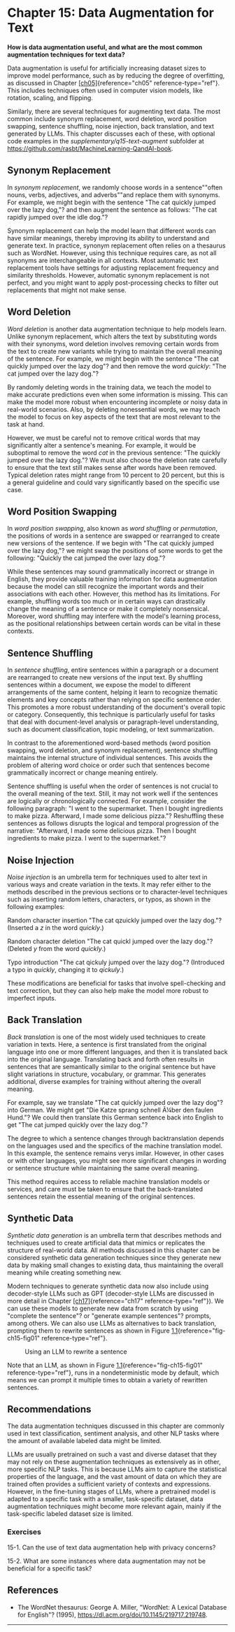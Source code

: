 







# Chapter 15: Data Augmentation for Text
[](#chapter-15-data-augmentation-for-text)



**How is data augmentation useful, and what are the most common
augmentation techniques for text data?**

Data augmentation is useful for artificially increasing dataset sizes to
improve model performance, such as by reducing the degree of
overfitting, as discussed in
Chapter [\[ch05\]](../ch05){reference="ch05" reference-type="ref"}.
This includes techniques often used in computer vision models, like
rotation, scaling, and flipping.

Similarly, there are several techniques for augmenting text data. The
most common include synonym replacement, word deletion, word position
swapping, sentence shuffling, noise injection, back translation, and
text generated by LLMs. This chapter discusses each of these, with
optional code examples in the *supplementary/q15-text-augment* subfolder
at <https://github.com/rasbt/MachineLearning-QandAI-book>.

## Synonym Replacement
[](#synonym-replacement)

In *synonym replacement*, we randomly choose words in a sentence""often
nouns, verbs, adjectives, and adverbs""and replace them with synonyms.
For example, we might begin with the sentence "The cat quickly jumped
over the lazy dog,"? and then augment the sentence as follows: "The
cat rapidly jumped over the idle dog."?

Synonym replacement can help the model learn that different words can
have similar meanings, thereby improving its ability to understand and
generate text. In practice, synonym replacement often relies on a
thesaurus such as WordNet. However, using this technique requires care,
as not all synonyms are interchangeable in all contexts. Most automatic
text replacement tools have settings for adjusting replacement frequency
and similarity thresholds. However, automatic synonym replacement is not
perfect, and you might want to apply post-processing checks to filter
out replacements that might not make sense.

## Word Deletion
[](#word-deletion)

*Word deletion* is another data augmentation technique to help models
learn. Unlike synonym replacement, which alters the text by substituting
words with their synonyms, word deletion involves removing certain words
from the text to create new variants while trying to maintain the
overall meaning of the sentence. For example, we might begin with the
sentence "The cat quickly jumped over the lazy dog"? and then remove
the word *quickly*: "The cat jumped over the lazy dog."?

By randomly deleting words in the training data, we teach the model to
make accurate predictions even when some information is missing. This
can make the model more robust when encountering incomplete or noisy
data in real-world scenarios. Also, by deleting nonessential words, we
may teach the model to focus on key aspects of the text that are most
relevant to the task at hand.

However, we must be careful not to remove critical words that may
significantly alter a sentence's meaning. For example, it would be
suboptimal to remove the word *cat* in the previous sentence: "The
quickly jumped over the lazy dog."? We must also choose the deletion
rate carefully to ensure that the text still makes sense after words
have been removed. Typical deletion rates might range from 10 percent to
20 percent, but this is a general guideline and could vary significantly
based on the specific use case.

## Word Position Swapping
[](#word-position-swapping)

In *word position swapping*, also known as *word shuffling* or
*permutation*, the positions of words in a sentence are swapped or
rearranged to create new versions of the sentence. If we begin with
"The cat quickly jumped over the lazy dog,"? we might swap the
positions of some words to get the following: "Quickly the cat jumped
the over lazy dog."?

While these sentences may sound grammatically incorrect or strange in
English, they provide valuable training information for data
augmentation because the model can still recognize the important words
and their associations with each other. However, this method has its
limitations. For example, shuffling words too much or in certain ways
can drastically change the meaning of a sentence or make it completely
nonsensical. Moreover, word shuffling may interfere with the model's
learning process, as the positional relationships between certain words
can be vital in these contexts.

## Sentence Shuffling
[](#sentence-shuffling)

In *sentence shuffling*, entire sentences within a paragraph or a
document are rearranged to create new versions of the input text. By
shuffling sentences within a document, we expose the model to different
arrangements of the same content, helping it learn to recognize thematic
elements and key concepts rather than relying on specific sentence
order. This promotes a more robust understanding of the document's
overall topic or category. Consequently, this technique is particularly
useful for tasks that deal with document-level analysis or
paragraph-level understanding, such as document classification, topic
modeling, or text summarization.

In contrast to the aforementioned word-based methods (word position
swapping, word deletion, and synonym replacement), sentence shuffling
maintains the internal structure of individual sentences. This avoids
the problem of altering word choice or order such that sentences become
grammatically incorrect or change meaning entirely.

Sentence shuffling is useful when the order of sentences is not crucial
to the overall meaning of the text. Still, it may not work well if the
sentences are logically or chronologically connected. For example,
consider the following paragraph: "I went to the supermarket. Then I
bought ingredients to make pizza. Afterward, I made some delicious
pizza."? Reshuffling these sentences as follows disrupts the logical
and temporal progression of the narrative: "Afterward, I made some
delicious pizza. Then I bought ingredients to make pizza. I went to the
supermarket."?

## Noise Injection
[](#noise-injection)

*Noise injection* is an umbrella term for techniques used to alter text
in various ways and create variation in the texts. It may refer either
to the methods described in the previous sections or to character-level
techniques such as inserting random letters, characters, or typos, as
shown in the following examples:

Random character insertion "The cat qzuickly jumped over the lazy
dog."? (Inserted a *z* in the word *quickly*.)

Random character deletion "The cat quickl jumped over the lazy dog."?
(Deleted *y* from the word *quickly*.)

Typo introduction "The cat qickuly jumped over the lazy dog."?
(Introduced a typo in *quickly*, changing it to *qickuly*.)

These modifications are beneficial for tasks that involve spell-checking
and text correction, but they can also help make the model more robust
to imperfect inputs.

## Back Translation
[](#back-translation)

*Back translation* is one of the most widely used techniques to create
variation in texts. Here, a sentence is first translated from the
original language into one or more different languages, and then it is
translated back into the original language. Translating back and forth
often results in sentences that are semantically similar to the original
sentence but have slight variations in structure, vocabulary, or
grammar. This generates additional, diverse examples for training
without altering the overall meaning.

For example, say we translate "The cat quickly jumped over the lazy
dog"? into German. We might get "Die Katze sprang schnell Ã¼ber den
faulen Hund."? We could then translate this German sentence back into
English to get "The cat jumped quickly over the lazy dog."?

The degree to which a sentence changes through backtranslation depends
on the languages used and the specifics of the machine translation
model. In this example, the sentence remains verys imilar. However, in
other cases or with other languages, you might see more significant
changes in wording or sentence structure while maintaining the same
overall meaning.

This method requires access to reliable machine translation models or
services, and care must be taken to ensure that the back-translated
sentences retain the essential meaning of the original sentences.

## Synthetic Data
[](#synthetic-data)

*Synthetic data generation* is an umbrella term that describes methods
and techniques used to create artificial data that mimics or replicates
the structure of real-world data. All methods discussed in this chapter
can be considered synthetic data generation techniques since they
generate new data by making small changes to existing data, thus
maintaining the overall meaning while creating something new.

Modern techniques to generate synthetic data now also include using
decoder-style LLMs such as GPT (decoder-style LLMs are discussed in more
detail in Chapter [\[ch17\]](../ch17){reference="ch17"
reference-type="ref"}). We can use these models to generate new data
from scratch by using "complete the sentence"? or "generate example
sentences"? prompts, among others. We can also use LLMs as alternatives
to back translation, prompting them to rewrite sentences as shown in
Figure [1.1](#fig-ch15-fig01){reference="fig-ch15-fig01"
reference-type="ref"}.

<figure id="fig-ch15-fig01">

<figcaption>Using an LLM to rewrite a sentence</figcaption>
</figure>

Note that an LLM, as shown in
Figure [1.1](#fig-ch15-fig01){reference="fig-ch15-fig01"
reference-type="ref"}, runs in a nondeterministic mode by default, which
means we can prompt it multiple times to obtain a variety of rewritten
sentences.

## Recommendations
[](#recommendations)

The data augmentation techniques discussed in this chapter are commonly
used in text classification, sentiment analysis, and other NLP tasks
where the amount of available labeled data might be limited.

LLMs are usually pretrained on such a vast and diverse dataset that they
may not rely on these augmentation techniques as extensively as in
other, more specific NLP tasks. This is because LLMs aim to capture the
statistical properties of the language, and the vast amount of data on
which they are trained often provides a sufficient variety of contexts
and expressions. However, in the fine-tuning stages of LLMs, where a
pretrained model is adapted to a specific task with a smaller,
task-specific dataset, data augmentation techniques might become more
relevant again, mainly if the task-specific labeled dataset size is
limited.

### Exercises
[](#exercises)

15-1. Can the use of text data augmentation help with privacy concerns?

15-2. What are some instances where data augmentation may not be
beneficial for a specific task?

## References
[](#references)

- The WordNet thesaurus: George A. Miller, "WordNet: A Lexical
  Database for English"? (1995),
  <https://dl.acm.org/doi/10.1145/219717.219748>.


------------------------------------------------------------------------

